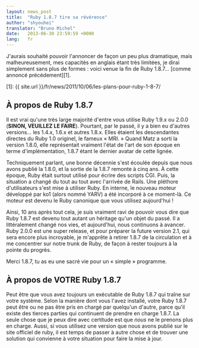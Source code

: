 ```yaml
---
layout: news_post
title:  "Ruby 1.8.7 tire sa révérence"
author: "shyouhei"
translator: "Bruno Michel"
date:   2013-06-30 23:59:59 +0000
lang:   fr
---
```


J'aurais souhaité pouvoir l'annoncer de façon un peu plus dramatique, mais
malheureusement, mes capacités en anglais étant très limitées, je dirai
simplement sans plus de formes : voici venue la fin de Ruby 1.8.7…
[comme annoncé précédement][1].

[1]: {{ site.url }}/fr/news/2011/10/06/les-plans-pour-ruby-1-8-7/

## À propos de  Ruby 1.8.7

Il est vrai qu'une très large majorité d'entre vous utilise Ruby 1.9.x ou
2.0.0 (**SINON, VEUILLEZ LE FAIRE**). Pourtant, par le passé, il y a bien eu
d'autres versions… les 1.4.x, 1.6.x et autres 1.8.x. Elles étaient les
descendantes directes du Ruby 1.0 originel, le fameux « MRI. » Quand Matz a
sorti la version 1.8.0, elle représentait vraiment l'état de l'art de son
époque en terme d'implémentation, 1.8.7 étant le dernier avatar de cette
lignée.

Techniquement parlant, une bonne décennie s'est écoulée depuis que nous
avons publié la 1.8.0, et la sortie de la 1.8.7 remonte à cinq ans. À cette
époque, Ruby était surtout utilisé pour écrire des scripts CGI. Puis, la
situation a changé du tout au tout avec l'arrivée de Rails. Une pléthore
d'utilisateurs s'est mise à utiliser Ruby. En interne, le nouveau moteur
développé par ko1 (alors nommé YARV) a été incorporé à ce moment-là. Ce
moteur est devenu le Ruby canonique que vous utilisez aujourd'hui !

Ainsi, 10 ans après tout cela, je suis vraiment ravi de pouvoir vous dire que
Ruby 1.8.7 est devenu tout autant un héritage qu'un objet du passé. Il a
littéralement changé nos vies, et aujourd'hui, nous continuons à avancer.
Ruby 2.0.0 est une super release, et pour préparer la future version 2.1,
qui sera encore plus incroyable, je m'apprête à retirer 1.8.7 de la
circulation et à me concentrer sur notre trunk de Ruby, de façon à rester
toujours à la pointe du progrès.

Merci 1.8.7, tu as eu une sacré vie pour un « simple » programme.

## À propos de VOTRE Ruby 1.8.7

Peut être que vous avez toujours un exécutable de Ruby 1.8.7 qui traîne sur
votre système. Selon la manière dont vous l'avez installé, votre Ruby 1.8.7
peut être ou ne pas être pris en chargé par quelqu'un d'autre, parce qu'il
existe des tierces parties qui continuent de prendre en charge 1.8.7. La
seule chose que je peux dire avec certitude est que _nous_ ne le prenons
plus en charge. Aussi, si vous utilisez une version que nous avons publié sur
le site officiel de ruby, il est temps de passer à autre chose et de trouver
une solution qui convienne à votre situation pour faire la mise à jour.
